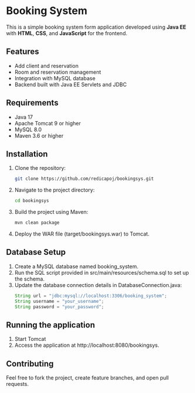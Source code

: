 # Booking System

This is a simple booking system form application developed using **Java EE** with **HTML**, **CSS**, and **JavaScript** for the frontend.

## Features
- Add client and reservation
- Room and reservation management
- Integration with MySQL database
- Backend built with Java EE Servlets and JDBC

## Requirements
- Java 17
- Apache Tomcat 9 or higher
- MySQL 8.0
- Maven 3.6 or higher

## Installation
1. Clone the repository:
   ```bash
   git clone https://github.com/redicapoj/bookingsys.git
2. Navigate to the project directory:
   ```bash
   cd bookingsys
3. Build the project using Maven:
   ```bash
   mvn clean package
4. Deploy the WAR file (target/bookingsys.war) to Tomcat.

## Database Setup
1. Create a MySQL database named booking_system.
2. Run the SQL script provided in src/main/resources/schema.sql to set up the schema.
3. Update the database connection details in DatabaseConnection.java:
   ```java
   String url = "jdbc:mysql://localhost:3306/booking_system";
   String username = "your_username";
   String password = "your_password";
   
## Running the application
1. Start Tomcat
2. Access the application at http://localhost:8080/bookingsys.

## Contributing
Feel free to fork the project, create feature branches, and open pull requests.
